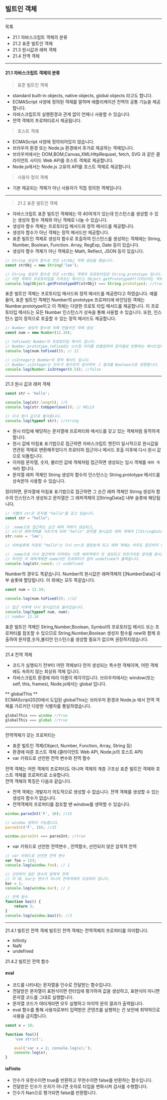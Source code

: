 ## 빌트인 객체 
---
목록
- 21.1 자바스크립트 객체의 분류
- 21.2 표준 빌트인 객체 
- 21.3 원시값과 래퍼 객체
- 21.4 전역 객체
--- 
#### 21.1 자바스크립트 객체의 분류
> 표준 빌트인 객체 
- standard built-in objects, native objects, global objects 라고도 합니다.
- ECMAScript 사양에 정의된 객체를 말하며 애플리케이션 전역의 공통 기능을 제공합니다.
- 자바스크립트의 실행환경과 관계 없이 언제나 사용할 수 있습니다. 
- 전역 객체의 프로퍼티로서 제공됩니다. 
> 호스트 객체
- ECMAScript 사양에 정의되어있지 않습니다.
- 브라우저 환경 또는 Node.js 환경에서 추가로 제공하는 객체입니다.
- 브라우저에서는 DOM,BOM,Canvas,XMLHttpRequset, fetch, SVG 과 같은 클라이언트 사이드 Web API를 호스트 객체로 제공합니다. 
- Node.js에서는  Node.js 고유의 API를 호스트 객체로 제공합니다.

> 사용자 정의 객체 
- 기본 제공되는 객체가 아닌 사용자가 직접 정의한 객체입니다.
--- 
> 21.2  표준 빌트인 객체 
- 자바스크립트 표준 빌트인 객체에는 약 40여개가 있는데 인스턴스를 생성할 수 있는 생성자 함수 객체와 아닌 객체로 나눌 수 있습니다.
- 생성자 함수 객체는 프로토타입 메서드와 정적 메서드를 제공합니다.
- 생성자 함수가 아닌 객체는 정적 메서드만 제공합니다. 
- 표준 빌트인 객체로 생성자 함수로 호출하여 인스턴스를 생성하는 객체에는  String, Number, Boolean, Function. Array, RegExp, Date 등이 있습니다.
- 생성자 함수 객체가 아닌 객체로는 Math, Reflect, JSON 등이 있습니다.
```js
// String 생성자 함수로 만든 strObj 객체 생성을 했습니다.
const strObj = new String('lee');

// String 생성자 함수로 만든 strObj 객체의 프로토타입은 String.prototype 입니다.
// 어떤 객체의 프로토타입을 가져오는 메서드는 Object.getPrototypeOf(가져오려는 객체 대상) 입니다.
console.log(Object.getPrototypeOf(strObj) === String.prototype); //true
```

표준 빌트인 객체는 프로토타입 메서드와 정적 메서드를 제공한다고 하였습니다. 예를 들어, 표준 빌트인 객체인 Number의 prototype 프로퍼티에 바인딩된 객체는 Number.prototype이고 이 객체는 다양한 프로토 타입 메서드를 제공합니다. 이 프로토타입 메서드는 모든 Number 인스턴스가 상속을 통해 사용할 수 있습니다. 또한, 인스턴스 없이 정적으로 호출할 수 있는 정적 메서드도 제공합니다.

```js
// Number 생성자 함수에 의해 만들어진 객체 생성
const num = new Number(12.34);

// toFixed는 Number의 프로토타입 메서드 입니다.
// Number.prototype.toFixed는 소수점 자리를 반올림하여 문자열로 반환하는 메서드입니다.
console.log(num.toFixed()); // 12

// isInteger는 Number의 정적 메서드 입니다.
// Number.isInteger는 인수가 정수인지 검사하여 그 결과를 Boolean으로 반환합니다. 
console.log(Number.isInteger(0.5)); //false
```
---
21.3 원시 값과 래퍼 객체
```js
const str = 'hello';

console.log(str.length); //5
console.log(str.toUpperCase()); // HELLO

// 다시 원시 값으로 돌아옵니다.
console.log(typeof str); //string 
```
- 원시 타입에 해당하는 문자열에 프로퍼티와 메서드를 갖고 있는 객체처럼 동작하게합니다.
- 원시 값에 마침표 표기법으로 접근하면 자바스크립트 엔진이 일시적으로 원시값을 연관된 객체로 변환해주었다가 프로터피 접근이나 메서드 호출 이후에 다시 원시 값으로 되돌립니다.
- 이처럼 문자열, 숫자, 불리언 값에 객체처럼 접근하면 생성되는 임시 객체를 `래퍼 객체`라 합니다. 
- 문자열 래퍼 객체인 String 생성자 함수의 인스턴스는 String.prototype 메서드를 상속받아 사용할 수 있습니다.

정리하면, 문자열에 마침표 표기법으로 접근하면 그 순간 래퍼 객체인 String 생성자 함수의 인스턴스가 생성되고 문자열은 그 래퍼객체의 [[StringData]] 내부 슬롯에 해당됩니다.
```js
// 식별자 str은 문자열 "hello"를 갖고 있습니다.
const str = "hello";

// .name으로 접근하는 순간 래퍼 객체가 생성되고,
// str은 래퍼객체를 가르키게 되며 "hello" 문자열 원시값은 래퍼 객체의 [[StringData]] 내부슬롯에 들어가게 됩니다. 
str.name = 'lee';

// 내부슬롯에 저장된 "hello"는 다시 str로 할당받게 되고 래퍼 객체는 아무도 참조하지 않아 가비지 컬렉션의 대상이 됩니다. 

// .name으로 다시 접근하여 아까와는 다른 래퍼객체가 또 생성되고 마찬가지로 문자열 원시값은 이 래퍼 객체의 [[StirngData]] 내부 슬롯에 할당됩니다.
// 하지만 이 래퍼객체엔 name이란 프로퍼티가 없어 undefined가 출력됩니다. 
console.log(str.name); // undefined 
```

Number의 경우도 똑같습니다. Number의 원시값은 래퍼객체의 [[NumberData]] 내부 슬롯에 할당됩니다. 이 외에는 모두 똑같습니다. 
```js
const num = 12.34;

console.log(num.toFixed()); //12

// 접근 이후에 다시 원시값으로 돌아갔습니다.
console.log(typeof num, num);
// number 12.34
```

표준 빌트인 객체인 String,Number,Boolean, Symbol의 프로토타입 메서드 또는 프로퍼티를 참조할 수 있으므로 String,Number,Boolean 생성자 함수를 new와 함께 호출하여 문자열,숫자,불리언 인스턴스를 생성할 필요가 없으며 권장하지않습니다.

---
21.4 전역 객체
- 코드가 실행되기 전부터 어떤 객체보다 먼저 생성되는 특수한 객체이며, 어떤 객체에도 속하지 않는 최상위 객체 입니다.
- 자바스크립트 환경에 따라 이름이 제각각입니다. 브라우저에서는 window(또는 self, this, frames), Node.js에서는 global 입니다.

** globalThis **<br> 
ECMAScript2020에서 도입된 globalThis는 브라우저 환경과 Node.js 에서 전역 객체를 가르키던 다양한 식별자를 통일하였습니다. 
```js
globalThis === window //true
globalThis === global //true
```
---
전역객체가 갖는 프로퍼티는 
- 표준 빌트인 객체(Object, Number, Function, Array, String 등)
- 환경에 따른 호스트 객체 (클라이언트 Web API, Node.js의 호스트 API)
- var 키워드로 선언한 전역 변수와 전역 함수

전역 객체는 어떤 객체의 프로퍼티도 아니며 객체의 계층 구조상 표준 빌트인 객체와 호스트 객체를 프로퍼티로 소유합니다.<br>
전역 객체의 특징은 다음과 같습니다.
- 전역 객체는 개발자가 의도적으로 생성할 수 없습니다. 전역 객체를 생성할 수 있는 생성자 함수가 없습니다.
- 전역객체의 프로퍼티를 참조할 땐 window를 생략할 수 있습니다.


```js
window.parseInt('F', 16); //15

// window 생략이 가능합니다.
parseInt('F', 16); //15

window.parseInt === parseInt; //true
```
- var 키워드로 선언한 전역변수 , 전역함수, 선언되지 않은 암묵적 전역 
```js
// var 키워드로 선언한 전역 변수
var foo = 123;
console.log(window.foo); // 1 

// 선언하지 않은 변수의 암묵적 전역
// 이 때, bar는 변수가 아니라 전역객체의 프로퍼티 입니다.
bar = 1;
console.log(window.bar); // 2

// 전역 함수
function baz() {
    return 3;
}
console.log(window.baz()); //3
```
---
21.4.1 빌트인 전역 객체
빌트인 전역 객체는 전역객체의 프로퍼티를 의미합니다.
- Infinity
- NaN
- undefined

21.4.2 빌트인 전역 함수 
#### eval
- 코드를 나타내는 문자열을 인수로 전달받는 함수입니다.
- 전달받은 문자열이 표현식이면 런타임에 평가하여 값을 생성하고, 표현식이 아니면 문자열 코드를 그대로 실행합니다.
- 문자열 코드가 여러개라면 모두 실행하고 마지막 문의 결과가 출력됩니다.
- eval 함수를 통해 사용자로부터 입력받은 콘텐츠를 실행하는 건 보안에 취약하므로 사용을 금지합니다.

```js
const x = 18;

function foo(){
    'use strict';

    eval('var x = 2; console.log(x);');
    console.log(x);
}
```
#### isFinite
- 인수가 유한수이면 true를 반환하고 무한수이면 false를 반환하는 함수입니다.
- 전달받은 인수가 숫자가 아니면 숫자로 타입을 변화시켜 검사를 수행합니다.
- 인수가 Nan으로 평가되면 false를 반환합니다.
